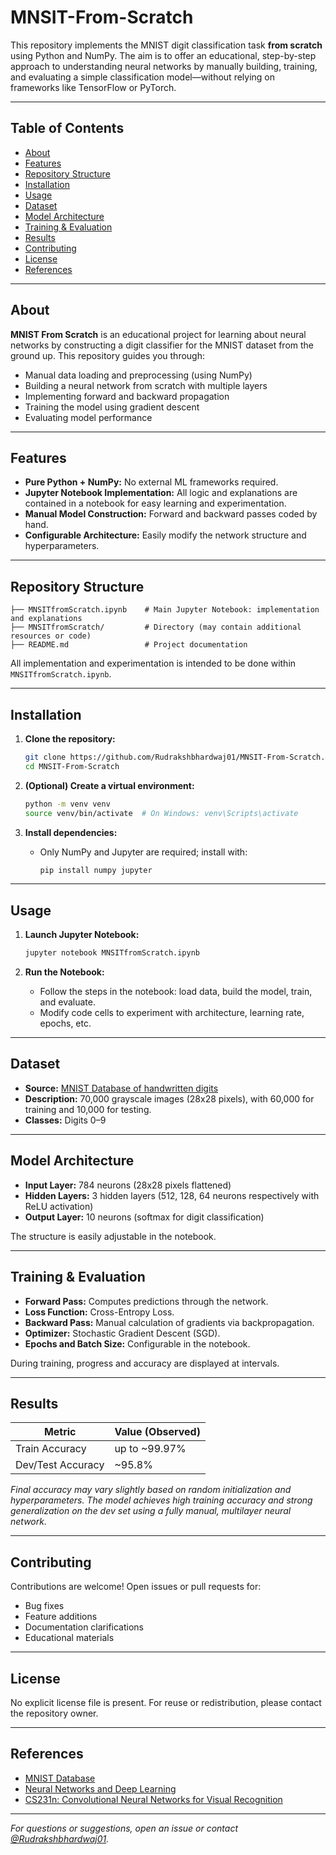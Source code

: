# MNSIT-From-Scratch

This repository implements the MNIST digit classification task **from scratch** using Python and NumPy. The aim is to offer an educational, step-by-step approach to understanding neural networks by manually building, training, and evaluating a simple classification model—without relying on frameworks like TensorFlow or PyTorch.

---

## Table of Contents

- [About](#about)
- [Features](#features)
- [Repository Structure](#repository-structure)
- [Installation](#installation)
- [Usage](#usage)
- [Dataset](#dataset)
- [Model Architecture](#model-architecture)
- [Training & Evaluation](#training--evaluation)
- [Results](#results)
- [Contributing](#contributing)
- [License](#license)
- [References](#references)

---

## About

**MNIST From Scratch** is an educational project for learning about neural networks by constructing a digit classifier for the MNIST dataset from the ground up. This repository guides you through:

- Manual data loading and preprocessing (using NumPy)
- Building a neural network from scratch with multiple layers
- Implementing forward and backward propagation
- Training the model using gradient descent
- Evaluating model performance

---

## Features

- **Pure Python + NumPy:** No external ML frameworks required.
- **Jupyter Notebook Implementation:** All logic and explanations are contained in a notebook for easy learning and experimentation.
- **Manual Model Construction:** Forward and backward passes coded by hand.
- **Configurable Architecture:** Easily modify the network structure and hyperparameters.

---

## Repository Structure

```
├── MNSITfromScratch.ipynb    # Main Jupyter Notebook: implementation and explanations
├── MNSITfromScratch/         # Directory (may contain additional resources or code)
├── README.md                 # Project documentation
```

All implementation and experimentation is intended to be done within `MNSITfromScratch.ipynb`.

---

## Installation

1. **Clone the repository:**
   ```bash
   git clone https://github.com/Rudrakshbhardwaj01/MNSIT-From-Scratch.git
   cd MNSIT-From-Scratch
   ```

2. **(Optional) Create a virtual environment:**
   ```bash
   python -m venv venv
   source venv/bin/activate  # On Windows: venv\Scripts\activate
   ```

3. **Install dependencies:**
   - Only NumPy and Jupyter are required; install with:
     ```bash
     pip install numpy jupyter
     ```

---

## Usage

1. **Launch Jupyter Notebook:**
   ```bash
   jupyter notebook MNSITfromScratch.ipynb
   ```

2. **Run the Notebook:**
   - Follow the steps in the notebook: load data, build the model, train, and evaluate.
   - Modify code cells to experiment with architecture, learning rate, epochs, etc.

---

## Dataset

- **Source:** [MNIST Database of handwritten digits](http://yann.lecun.com/exdb/mnist/)
- **Description:** 70,000 grayscale images (28x28 pixels), with 60,000 for training and 10,000 for testing.
- **Classes:** Digits 0–9

---

## Model Architecture

- **Input Layer:** 784 neurons (28x28 pixels flattened)
- **Hidden Layers:** 3 hidden layers (512, 128, 64 neurons respectively with ReLU activation)
- **Output Layer:** 10 neurons (softmax for digit classification)

The structure is easily adjustable in the notebook.

---

## Training & Evaluation

- **Forward Pass:** Computes predictions through the network.
- **Loss Function:** Cross-Entropy Loss.
- **Backward Pass:** Manual calculation of gradients via backpropagation.
- **Optimizer:** Stochastic Gradient Descent (SGD).
- **Epochs and Batch Size:** Configurable in the notebook.

During training, progress and accuracy are displayed at intervals.

---

## Results

| Metric        | Value (Observed) |
|---------------|------------------|
| Train Accuracy | up to ~99.97%   |
| Dev/Test Accuracy | ~95.8%       |

*Final accuracy may vary slightly based on random initialization and hyperparameters. The model achieves high training accuracy and strong generalization on the dev set using a fully manual, multilayer neural network.*

---

## Contributing

Contributions are welcome! Open issues or pull requests for:

- Bug fixes
- Feature additions
- Documentation clarifications
- Educational materials

---

## License

No explicit license file is present. For reuse or redistribution, please contact the repository owner.

---

## References

- [MNIST Database](http://yann.lecun.com/exdb/mnist/)
- [Neural Networks and Deep Learning](http://neuralnetworksanddeeplearning.com/)
- [CS231n: Convolutional Neural Networks for Visual Recognition](https://cs231n.github.io/)

---

*For questions or suggestions, open an issue or contact [@Rudrakshbhardwaj01](https://github.com/Rudrakshbhardwaj01).*
